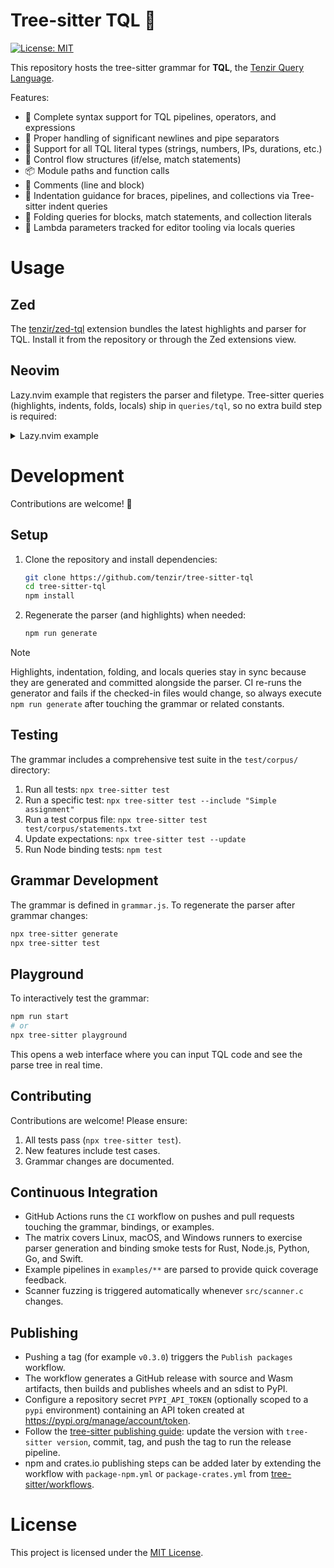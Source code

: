 # Tree-sitter TQL 🌳

[![License: MIT](https://img.shields.io/badge/License-MIT-green.svg)](https://opensource.org/licenses/MIT)

This repository hosts the tree-sitter grammar for **TQL**, the [Tenzir Query Language](https://docs.tenzir.com/explanations/language).

Features:

- 🚀 Complete syntax support for TQL pipelines, operators, and expressions
- 📝 Proper handling of significant newlines and pipe separators
- 🔢 Support for all TQL literal types (strings, numbers, IPs, durations, etc.)
- 🔀 Control flow structures (if/else, match statements)
- 📦 Module paths and function calls
- 💬 Comments (line and block)
- 📏 Indentation guidance for braces, pipelines, and collections via Tree-sitter indent queries
- 🔻 Folding queries for blocks, match statements, and collection literals
- 🧠 Lambda parameters tracked for editor tooling via locals queries

# Usage

## Zed

The [tenzir/zed-tql](https://github.com/tenzir/zed-tql) extension bundles the
latest highlights and parser for TQL. Install it from the repository or through
the Zed extensions view.

## Neovim

Lazy.nvim example that registers the parser and filetype. Tree-sitter queries
(highlights, indents, folds, locals) ship in `queries/tql`, so no extra build
step is
required:

<details>
<summary>Lazy.nvim example</summary>

```lua
return {
  'nvim-treesitter/nvim-treesitter',
  build = ':TSUpdate',
  dependencies = {
    'tenzir/tree-sitter-tql',
  },
  opts = function(_, opts)
    opts.ensure_installed = {
      'bash',
      'c',
      'comment',
      'cpp',
      'fish',
      'json',
      'lua',
      'markdown',
      'python',
      'r',
      'tql',
      'yaml',
    }

    opts.highlight = {
      enable = true,
      additional_vim_regex_highlighting = true,
    }

    opts.incremental_selection = {
      enable = true,
      keymaps = {
        init_selection = '<CR>',
        scope_incremental = '<CR>',
        node_incremental = '<TAB>',
        node_decremental = '<S-TAB>',
      },
    }

    return opts
  end,
  config = function(_, opts)
    local parser_config = require('nvim-treesitter.parsers').get_parser_configs()
    parser_config.tql = {
      install_info = {
        url = 'https://github.com/tenzir/tree-sitter-tql',
        files = { 'src/parser.c' },
        branch = 'main',
      },
      filetype = 'tql',
    }

    require('nvim-treesitter.configs').setup(opts)
    vim.filetype.add({ extension = { tql = 'tql' } })
  end,
}
```

</details>

# Development

Contributions are welcome! 🎉

## Setup

1. Clone the repository and install dependencies:

   ```bash
   git clone https://github.com/tenzir/tree-sitter-tql
   cd tree-sitter-tql
   npm install
   ```

2. Regenerate the parser (and highlights) when needed:

   ```bash
   npm run generate
   ```

> [!NOTE]
> Highlights, indentation, folding, and locals queries stay in sync because
> they are generated and committed alongside the parser. CI re-runs the
> generator and fails if the checked-in files would change, so always execute
> `npm run generate` after touching the grammar or related constants.

## Testing

The grammar includes a comprehensive test suite in the `test/corpus/` directory:

1. Run all tests: `npx tree-sitter test`
2. Run a specific test: `npx tree-sitter test --include "Simple assignment"`
3. Run a test corpus file: `npx tree-sitter test test/corpus/statements.txt`
4. Update expectations: `npx tree-sitter test --update`
5. Run Node binding tests: `npm test`

## Grammar Development

The grammar is defined in `grammar.js`. To regenerate the parser after grammar
changes:

```bash
npx tree-sitter generate
npx tree-sitter test
```

## Playground

To interactively test the grammar:

```bash
npm run start
# or
npx tree-sitter playground
```

This opens a web interface where you can input TQL code and see the parse tree in real time.

## Contributing

Contributions are welcome! Please ensure:

1. All tests pass (`npx tree-sitter test`).
2. New features include test cases.
3. Grammar changes are documented.

## Continuous Integration

- GitHub Actions runs the `CI` workflow on pushes and pull requests touching the grammar, bindings, or examples.
- The matrix covers Linux, macOS, and Windows runners to exercise parser generation and binding smoke tests for Rust, Node.js, Python, Go, and Swift.
- Example pipelines in `examples/**` are parsed to provide quick coverage feedback.
- Scanner fuzzing is triggered automatically whenever `src/scanner.c` changes.

## Publishing

- Pushing a tag (for example `v0.3.0`) triggers the `Publish packages` workflow.
- The workflow generates a GitHub release with source and Wasm artifacts, then builds and publishes wheels and an sdist to PyPI.
- Configure a repository secret `PYPI_API_TOKEN` (optionally scoped to a `pypi` environment) containing an API token created at https://pypi.org/manage/account/token.
- Follow the [tree-sitter publishing guide](https://tree-sitter.github.io/tree-sitter/creating-parsers/6-publishing.html): update the version with `tree-sitter version`, commit, tag, and push the tag to run the release pipeline.
- npm and crates.io publishing steps can be added later by extending the workflow with `package-npm.yml` or `package-crates.yml` from [tree-sitter/workflows](https://github.com/tree-sitter/workflows).

# License

This project is licensed under the [MIT License](LICENSE).
